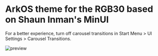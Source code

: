 # ArkOS theme for the RGB30 based on Shaun Inman's MinUI

For a better experience, turn off carousel transitions in Start Menu > UI Settings > Carousel Transitions.

![preview](https://github.com/Vidnez/MinUArk/assets/82564218/94b3f8ac-7204-46ab-8db0-1378ed48d92e)
